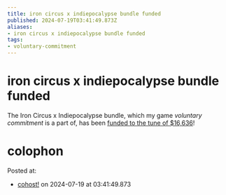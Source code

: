 ```yaml
---
title: iron circus x indiepocalypse bundle funded
published: 2024-07-19T03:41:49.873Z
aliases:
- iron circus x indiepocalypse bundle funded
tags:
- voluntary-commitment
---
```


# iron circus x indiepocalypse bundle funded

The Iron Circus x Indiepocalypse bundle, which my game _voluntary commitment_ is a part of, has been [funded to the tune of $16,636](https://www.backerkit.com/c/projects/iron-circus-comics/iron-circus-x-indiepocalypse-say-hello-to-iron-circus-games)!

# colophon

Posted at:
- [cohost!](https://cohost.org/exodrifter/post/6941938-iron-circus-x-indiep) on 2024-07-19 at 03:41:49.873
